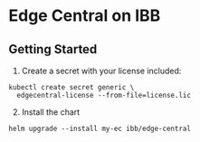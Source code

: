 # Edge Central on  IBB

## Getting Started

1. Create a secret with your license included:

```
kubectl create secret generic \
  edgecentral-license --from-file=license.lic
```

2. Install the chart

```
helm upgrade --install my-ec ibb/edge-central
```